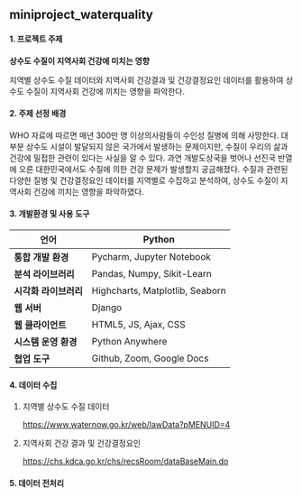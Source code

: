 ## miniproject_waterquality

#### **1. 프로젝트 주제**

**상수도 수질이 지역사회 건강에 미치는 영향**

지역별 상수도 수질 데이터와 지역사회 건강결과 및 건강결정요인 데이터를 활용하여 상수도 수질이 지역사회 건강에 끼치는 영향을 파악한다. 



#### **2. 주제 선정 배경**

WHO 자료에 따르면 매년 300만 명 이상의사람들이 수인성 질병에 의해 사망한다. 대부분 상수도 시설이 발달되지 않은 국가에서 발생하는 문제이지만, 수질이 우리의 삶과 건강에 밀접한 관련이 있다는 사실을 알 수 있다. 과연 개발도상국을 벗어나 선진국 반열에 오른 대한민국에서도 수질에 의한 건강 문제가 발생할지 궁금해졌다. 수질과 관련된 다양한 질병 및 건강결정요인 데이터를 지역별로 수집하고 분석하여, 상수도 수질이 지역사회 건강에 끼치는 영향을 파악하였다.



#### **3. 개발환경 및 사용 도구**

| **언어**              | **Python**                       |
| --------------------- | -------------------------------- |
| **통합 개발 환경**    | Pycharm, Jupyter  Notebook       |
| **분석 라이브러리**   | Pandas, Numpy, Sikit-Learn       |
| **시각화 라이브러리** | Highcharts, Matplotlib,  Seaborn |
| **웹 서버**           | Django                           |
| **웹 클라이언트**     | HTML5, JS, Ajax, CSS             |
| **시스템 운영  환경** | Python Anywhere                  |
| **협업 도구**         | Github, Zoom, Google  Docs       |



#### **4. 데이터 수집**

1. 지역별 상수도 수질 데이터

   https://www.waternow.go.kr/web/lawData?pMENUID=4

2) 지역사회 건강 결과 및 건강결정요인

   https://chs.kdca.go.kr/chs/recsRoom/dataBaseMain.do 



#### **5. 데이터 전처리**
